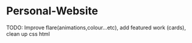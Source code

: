 # Personal-Website
TODO: Improve flare(animations,colour...etc), add featured work (cards), clean up css html